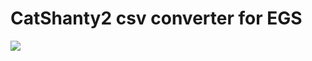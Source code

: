 # CatShanty2 csv converter for EGS
![](http://web.archive.org/web/20221203084125fw_/https://i.ytimg.com/vi/nwW4CDGucVs/maxresdefault.jpg)